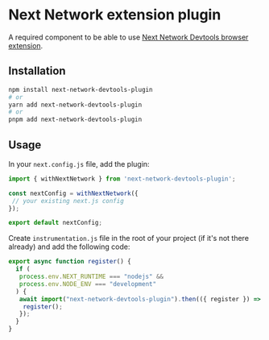 # Next Network extension plugin

A required component to be able to use [Next Network Devtools browser extension](https://github.com/G07cha/next-network-devtools).

## Installation

```bash
npm install next-network-devtools-plugin
# or
yarn add next-network-devtools-plugin
# or
pnpm add next-network-devtools-plugin
```

## Usage

In your `next.config.js` file, add the plugin:

```js
import { withNextNetwork } from 'next-network-devtools-plugin';

const nextConfig = withNextNetwork({
 // your existing next.js config
});

export default nextConfig;
```

Create `instrumentation.js` file in the root of your project (if it's not there already) and add the following code:

```js
export async function register() {
  if (
   process.env.NEXT_RUNTIME === "nodejs" &&
   process.env.NODE_ENV === "development"
  ) {
   await import("next-network-devtools-plugin").then(({ register }) => {
    register();
   });
  }
}
```
